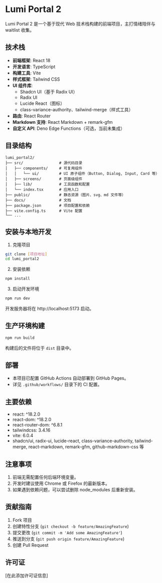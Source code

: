 # Lumi Portal 2

Lumi Portal 2 是一个基于现代 Web 技术栈构建的前端项目，主打情绪陪伴与 waitlist 收集。

## 技术栈

- **前端框架**: React 18
- **开发语言**: TypeScript
- **构建工具**: Vite
- **样式框架**: Tailwind CSS
- **UI 组件库**:
  - Shadcn UI（基于 Radix UI）
  - Radix UI
  - Lucide React（图标）
  - class-variance-authority、tailwind-merge（样式工具）
- **路由**: React Router
- **Markdown 支持**: React Markdown + remark-gfm
- **自定义 API**: Deno Edge Functions（可选，当前未集成）

## 目录结构

```
lumi_portal2/
├── src/                # 源代码目录
│   ├── components/     # 可复用组件
│   │   └── ui/         # UI 原子组件（Button, Dialog, Input, Card 等）
│   ├── screens/        # 页面级组件
│   ├── lib/            # 工具函数和配置
│   └── index.tsx       # 应用入口
├── public/             # 静态资源（图片、svg、md 文件等）
├── docs/               # 文档
├── package.json        # 项目配置和依赖
├── vite.config.ts      # Vite 配置
└── ...
```

## 安装与本地开发

1. 克隆项目
```bash
git clone [项目地址]
cd lumi_portal2
```
2. 安装依赖
```bash
npm install
```
3. 启动开发环境
```bash
npm run dev
```
开发服务器将在 http://localhost:5173 启动。

## 生产环境构建

```bash
npm run build
```
构建后的文件将位于 `dist` 目录中。

## 部署

- 本项目已配置 GitHub Actions 自动部署到 GitHub Pages。
- 详见 `.github/workflows/` 目录下的 CI 配置。

## 主要依赖

- react: ^18.2.0
- react-dom: ^18.2.0
- react-router-dom: ^6.8.1
- tailwindcss: 3.4.16
- vite: 6.0.4
- shadcn/ui, radix-ui, lucide-react, class-variance-authority, tailwind-merge, react-markdown, remark-gfm, github-markdown-css 等

## 注意事项

1. 前端无需配置任何后端环境变量。
2. 开发时建议使用 Chrome 或 Firefox 的最新版本。
3. 如果遇到依赖问题，可以尝试删除 node_modules 后重新安装。

## 贡献指南

1. Fork 项目
2. 创建特性分支 (`git checkout -b feature/AmazingFeature`)
3. 提交更改 (`git commit -m 'Add some AmazingFeature'`)
4. 推送到分支 (`git push origin feature/AmazingFeature`)
5. 创建 Pull Request

## 许可证

[在此添加许可证信息]
